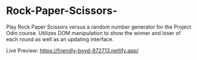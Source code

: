 # Rock-Paper-Scissors-
Play Rock Paper Scissors versus a random number generator for the Project Odin course. Utilizes DOM manipulation to show the winner and loser of each round as well as an updating interface. 


Live Preview: https://friendly-boyd-872713.netlify.app/
